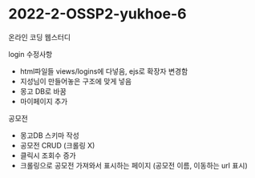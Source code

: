 # 2022-2-OSSP2-yukhoe-6
온라인 코딩 웹스터디

login 수정사항 
- html파일들 views/logins에 다넣음, ejs로 확장자 변경함 
- 지성님이 만들어놓은 구조에 맞게 넣음 
- 몽고 DB로 바꿈
- 마이페이지 추가 


공모전
- 몽고DB 스키마 작성
- 공모전 CRUD (크롤링 X)
- 클릭시 조회수 증가 
- 크롤링으로 공모전 가져와서 표시하는 페이지 (공모전 이름, 이동하는 url 표시)

